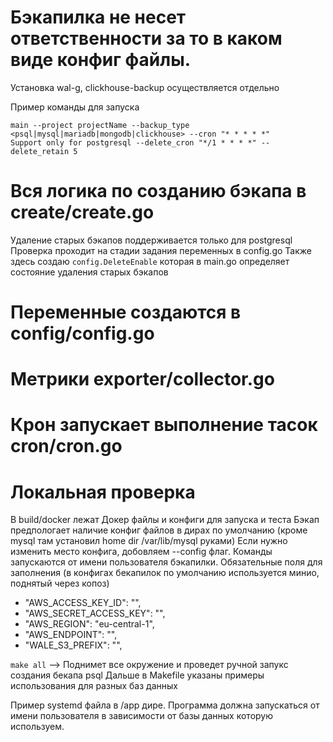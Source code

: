 # Бэкапилка не несет ответственности за то в каком виде конфиг файлы.
Установка wal-g, clickhouse-backup осуществляется отдельно

Пример команды для запуска 
```
main --project projectName --backup_type <psql|mysql|mariadb|mongodb|clickhouse> --cron "* * * * *" 
Support only for postgresql --delete_cron "*/1 * * * *" --delete_retain 5
```

# Вся логика по созданию бэкапа в create/create.go
Удаление старых бэкапов поддерживается только для postgresql
Проверка проходит на стадии задания переменных в config.go
Также здесь создаю `config.DeleteEnable` которая в main.go определяет состояние удаления старых бэкапов

# Переменные создаются в config/config.go

# Метрики exporter/collector.go

# Крон запускает выполнение тасок cron/cron.go

# Локальная проверка
В build/docker лежат Докер файлы и конфиги для запуска и теста
Бэкап предпологает наличие конфиг файлов в дирах по умолчанию (кроме mysql там установил home dir /var/lib/mysql руками)
Если нужно изменить место конфига, добовляем --config флаг.
Команды запускаются от имени пользователя бэкапилки.
Обязательные поля для заполнения (в конфигах бекапилок по умолчанию используется минио, поднятый через копоз)
- "AWS_ACCESS_KEY_ID": "",
- "AWS_SECRET_ACCESS_KEY": "",
- "AWS_REGION": "eu-central-1",
- "AWS_ENDPOINT": "",
- "WALE_S3_PREFIX": "",

`make all` --> Поднимет все окружение и проведет ручной запукс создания бекапа psql
Дальше в Makefile указаны примеры использования для разных баз данных

Пример systemd файла в /app дире.
Программа должна запускаться от имени пользователя в зависимости от базы данных которую используем.

